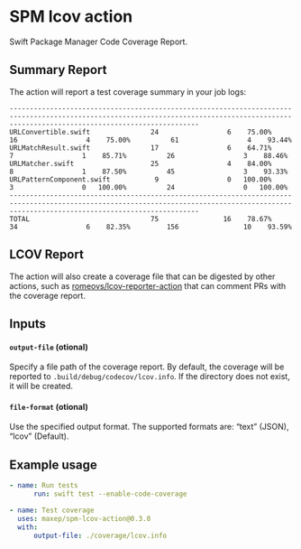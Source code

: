 # SPM lcov action

Swift Package Manager Code Coverage Report.

## Summary Report

The action will report a test coverage summary in your job logs:

```
-------------------------------------------------------------------------------------------------------------------------------------------------------------------------------------------
URLConvertible.swift               24                 6    75.00%          16                 4    75.00%          61                 4    93.44%
URLMatchResult.swift               17                 6    64.71%           7                 1    85.71%          26                 3    88.46%
URLMatcher.swift                   25                 4    84.00%           8                 1    87.50%          45                 3    93.33%
URLPatternComponent.swift           9                 0   100.00%           3                 0   100.00%          24                 0   100.00%
-------------------------------------------------------------------------------------------------------------------------------------------------------------------------------------------
TOTAL                              75                16    78.67%          34                 6    82.35%         156                10    93.59%
```

## LCOV Report

The action will also create a coverage file that can be digested by other actions, such as [romeovs/lcov-reporter-action](https://github.com/romeovs/lcov-reporter-action) that can comment PRs with the coverage report.

## Inputs

#### `output-file` (otional)

Specify a file path of the coverage report. By default, the coverage will be reported to `.build/debug/codecov/lcov.info`. If the directory does not exist, it will be created.

#### `file-format` (otional)

Use the specified output format. The supported formats are: “text” (JSON), “lcov” (Default).

## Example usage
```yml
- name: Run tests
      run: swift test --enable-code-coverage

- name: Test coverage
  uses: maxep/spm-lcov-action@0.3.0
  with:
      output-file: ./coverage/lcov.info
```
